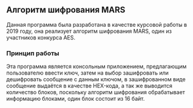 ## Алгоритм шифрования MARS

Данная программа была разработана в качестве курсовой работы в 2019 году, она реализует алгоритм шифрования MARS, один из участников конкурса AES.

### Принцип работы

Эта программа является консольным приложением, предлагающим пользователю ввести ключ, затем на выбор зашифровать или дешифровать сообщение с данным ключом, в зашифрованном виде сообщение выдаётся в качестве HEX-кода, а так же выводится количество блоков, поскольку алгоритм шифрования обрабатывает информацию блоками, один блок состоит из 16 байт.
